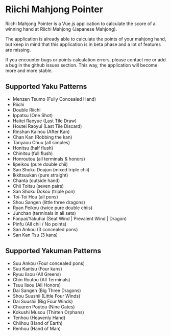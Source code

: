 Riichi Mahjong Pointer
======================

Riichi Mahjong Pointer is a Vue.js application to calculate the score of a winning hand at Riichi Mahjong (Japanese Mahjong).

The application is already able to calculate the points of your mahjong hand, but keep in mind that this application is in beta phase and a lot of features are missing.

If you encounter bugs or points calculation errors, please contact me or add a bug in the github issues section. This way, the application will become more and more stable.

## Supported Yaku Patterns
* Menzen Tsumo (Fully Concealed Hand)
* Riichi
* Double Riichi
* Ippatsu (One Shot)
* Haitei Raoyue (Last Tile Draw)
* Houtei Raoyui (Last Tile Discard)
* Rinshan Kaihou (After Kan)
* Chan Kan (Robbing the kan)
* Tanyaou Chuu (all simples)
* Honitsu (half flush)
* Chinitsu (full flush)
* Honroutou (all terminals & honors)
* Iipeikou (pure double chii)
* San Shoku Doujun (mixed triple chii)
* Ikkitsuukan (pure straight)
* Chanta (outside hand)
* Chii Toitsu (seven pairs)
* San Shoku Dokou (triple pon)
* Toi-Toi Hou (all pons)
* Shou Sangen (little three dragons)
* Ryan Peikou (twice pure double chiis)
* Junchan (terminals in all sets)
* Fanpai/Yakuhai (Seat Wind | Prevalent Wind | Dragon)
* Pinfu (All chii / No points)
* San Ankou (3 concealed pons)
* San Kan Tsu (3 kans)

## Supported Yakuman Patterns
* Suu Ankou (Four concealed pons)
* Suu Kantsu (Four kans)
* Ryuu Iisou (All Greens)
* Chin Routou (All Terminals)
* Tsuu Iisou (All Honors)
* Dai Sangen (Big Three Dragons)
* Shou Suushii (Little Four Winds)
* Dai Suushii (Big Four Winds)
* Chuuren Poutou (Nine Gates)
* Kokushi Musou (Thirten Orphans)
* Tenhou (Heavenly Hand)
* Chiihou (Hand of Earth)
* Renhou (Hand of Man)